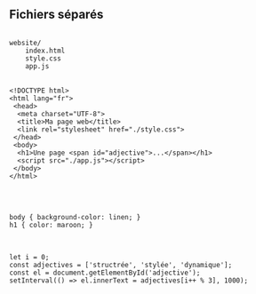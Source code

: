 ## Fichiers séparés

<pre><code data-trim data-noescape data-line-numbers="1-4|2|3|4" data-fragment-index="1" style="width: 100%">
website/
    index.html
    style.css
    app.js
</code></pre>
<div class="r-stack" style="width: 100%">
    <pre class="fragment fade-in-then-out" data-fragment-index="1">
        <code data-trim data-noescape data-line-numbers="6,10">
&lt;!DOCTYPE html&gt;
&lt;html lang="fr"&gt;
 &lt;head&gt;
  &lt;meta charset="UTF-8"&gt;
  &lt;title&gt;Ma page web&lt;/title&gt;
  &lt;link rel="stylesheet" href="./style.css"&gt;
 &lt;/head&gt;
 &lt;body&gt;
  &lt;h1&gt;Une page &lt;span id="adjective"&gt;...&lt;/span&gt;&lt;/h1&gt;
  &lt;script src="./app.js"&gt;&lt;/script&gt;
 &lt;/body&gt;
&lt;/html&gt;
        </code>
    </pre>
    <pre class="fragment fade-in-then-out" data-fragment-index="2">
        <code data-trim data-noescape data-line-numbers>
body { background-color: linen; }
h1 { color: maroon; }
    </code></pre>
    <pre data-fragment-index="3" class="fragment">
        <code data-trim data-noescape data-line-numbers>
let i = 0;
const adjectives = ['structrée', 'stylée', 'dynamique'];
const el = document.getElementById('adjective');
setInterval(() => el.innerText = adjectives[i++ % 3], 1000);
        </code>
    </pre>
</div>
